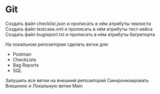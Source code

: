 # Git

Создать файл checklist.json и прописать в нём атрибуты чеклиста
Создать файл testcase.xml и прописать в нём атрибуты тест-кейса
Создать файл bugreport.txt и прописать в нём атрибуты багрепорта

На локальном репозитории сделать ветки для:
- Postman
- CheckLists
- Bag Reports
- SQL

Запушить все ветки на внешний репозиторий
Синхронизировать Внешнюю и Локальную ветки Main
